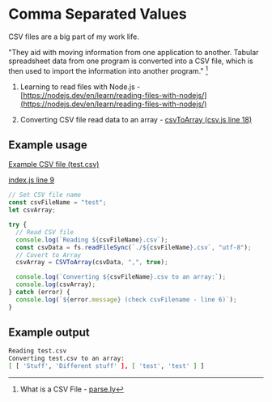 # Comma Separated Values

CSV files are a big part of my work life.

"They aid with moving information from one application to another. Tabular spreadsheet data from one program is converted into a CSV file, which is then used to import the information into another program." [^1]

[^1]: What is a CSV File - [parse.ly](https://www.parse.ly/glossary/csv/#:~:text=They%20aid%20with%20moving%20information,the%20information%20into%20another%20program.)

1. Learning to read files with Node.js - [https://nodejs.dev/en/learn/reading-files-with-nodejs/](https://nodejs.dev/en/learn/reading-files-with-nodejs/)

2. Converting CSV file read data to an array - [csvToArray (csv.js line 18)](https://github.com/mshuber1981/work-life/blob/main/utils/csv.js#L18)

## Example usage

[Example CSV file (test.csv)](https://github.com/mshuber1981/work-life/blob/main/test.csv)

[index.js line 9](https://github.com/mshuber1981/work-life/blob/main/index.js#L9)

```javascript
// Set CSV file name
const csvFileName = "test";
let csvArray;

try {
  // Read CSV file
  console.log(`Reading ${csvFileName}.csv`);
  const csvData = fs.readFileSync(`./${csvFileName}.csv`, "utf-8");
  // Covert to Array
  csvArray = CSVToArray(csvData, ",", true);

  console.log(`Converting ${csvFileName}.csv to an array:`);
  console.log(csvArray);
} catch (error) {
  console.log(`${error.message} (check csvFilename - line 6)`);
}
```

## Example output

```bash
Reading test.csv
Converting test.csv to an array:
[ [ 'Stuff', 'Different stuff' ], [ 'test', 'test' ] ]
```
